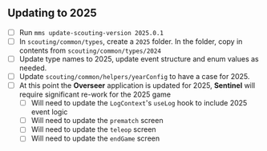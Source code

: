 ## Updating to 2025
- [ ] Run `mms update-scouting-version 2025.0.1`
- [ ] In `scouting/common/types`, create a `2025` folder. In the folder, copy in contents from `scouting/common/types/2024`
- [ ] Update type names to 2025, update event structure and enum values as needed.
- [ ] Update `scouting/common/helpers/yearConfig` to have a case for 2025.
- [ ] At this point the **Overseer** application is updated for 2025, **Sentinel** will require significant re-work for the 2025 game
  - [ ] Will need to update the `LogContext`'s `useLog` hook to include 2025 event logic
  - [ ] Will need to update the `prematch` screen
  - [ ] Will need to update the `teleop` screen
  - [ ] Will need to update the `endGame` screen